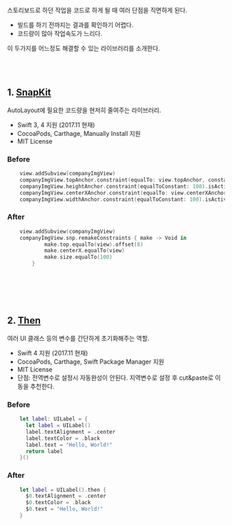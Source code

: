 스토리보드로 하던 작업을 코드로 하게 될 때 여러 단점을 직면하게 된다.
- 빌드를 하기 전까지는 결과를 확인하기 어렵다.
- 코드량이 많아 작업속도가 느리다.

이 두가지를 어느정도 해결할 수 있는 라이브러리를 소개한다.<br><br><br><br>

## 1. [SnapKit](http://snapkit.io/)
AutoLayout에 필요한 코드량을 현저히 줄여주는 라이브러리.

- Swift 3, 4 지원 (2017.11 현재)
- CocoaPods, Carthage, Manually Install 지원
- MIT License

### Before
``` swift
    view.addSubview(companyImgView)
    companyImgView.topAnchor.constraint(equalTo: view.topAnchor, constant: 8).isActive = true
    companyImgView.heightAnchor.constraint(equalToConstant: 100).isActive = true
    companyImgView.centerXAnchor.constraint(equalTo: view.centerXAnchor).isActive = true
    companyImgView.widthAnchor.constraint(equalToConstant: 100).isActive = true
```

### After
``` swift
    view.addSubview(companyImgView)
    companyImgView.snp.remakeConstraints { make -> Void in
			make.top.equalTo(view).offset(8)
			make.centerX.equalTo(view)
			make.size.equalTo(100)
		}
```
<br><br><br><br>



## 2. [Then](https://github.com/devxoul/Then)
여러 UI 클래스 등의 변수를 간단하게 초기화해주는 역할.


- Swift 4 지원 (2017.11 현재)
- CocoaPods, Carthage, Swift Package Manager 지원
- MIT License
- 단점: 전역변수로 설정시 자동완성이 안된다. 지역변수로 설정 후 cut&paste로 이동을 추천한다.

### Before
``` swift
    let label: UILabel = {
      let label = UILabel()
      label.textAlignment = .center
      label.textColor = .black
      label.text = "Hello, World!"
      return label
    }()
```

### After
``` swift
    let label = UILabel().then {
      $0.textAlignment = .center
      $0.textColor = .black
      $0.text = "Hello, World!"
    }
```